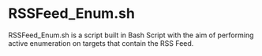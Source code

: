 # RSSFeed_Enum.sh
RSSFeed_Enum.sh is a script built in Bash Script with the aim of performing active enumeration on targets that contain the RSS Feed.
